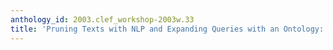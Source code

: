 ```yaml
---
anthology_id: 2003.clef_workshop-2003w.33
title: 'Pruning Texts with NLP and Expanding Queries with an Ontology: TagSearch'
---
```

